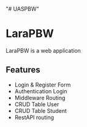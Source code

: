 "# UASPBW" 

# LaraPBW

LaraPBW is a web application

## Features
- Login & Register Form
- Authentication Login
- Middleware Routing
- CRUD Table User
- CRUD Table Student
- RestAPI routing
